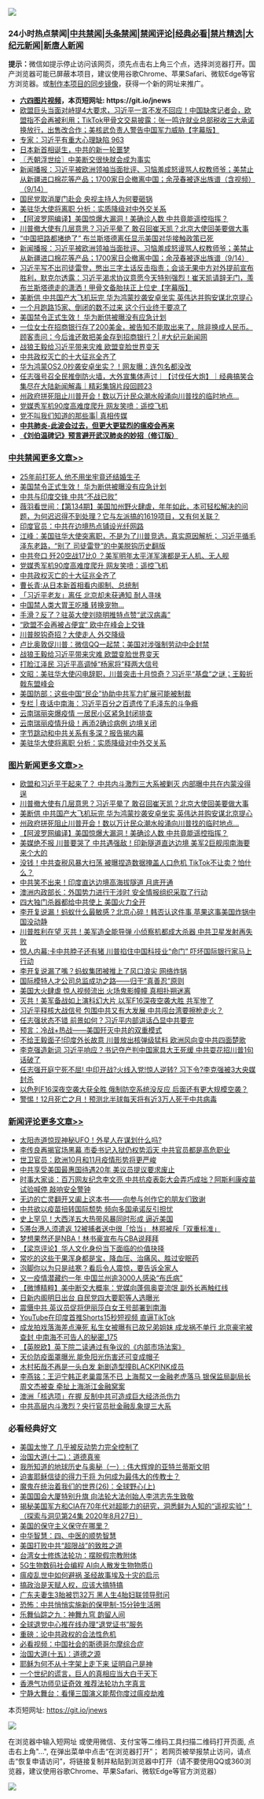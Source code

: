 ![](https://raw.githubusercontent.com/fqnews/bnews/master/64photo/fqnews-qr.jpg)

<div id="tt">
<h3>24小时热点禁闻|<a href="#%E4%B8%AD%E5%85%B1%E7%A6%81%E9%97%BB%E6%9B%B4%E5%A4%9A%E6%96%87%E7%AB%A0">中共禁闻</a>|<a href="#%E5%9B%BE%E7%89%87%E6%96%B0%E9%97%BB%E6%9B%B4%E5%A4%9A%E6%96%87%E7%AB%A0">头条禁闻</a>|<a href="#%E6%96%B0%E9%97%BB%E8%AF%84%E8%AE%BA%E6%9B%B4%E5%A4%9A%E6%96%87%E7%AB%A0">禁闻评论|<a href="#%E5%BF%85%E7%9C%8B%E7%BB%8F%E5%85%B8%E5%A5%BD%E6%96%87">经典必看|<a href="/video.md#%E7%A6%81%E7%89%87%E7%B2%BE%E9%80%89">禁片精选</a>|<a href="https://github.com/fqnews/djy/blob/master/gb/nf1351518.md#1">大纪元新闻</a>|<a href="https://github.com/fqnews/ntdtv/blob/master/gb/prog204.md#1">新唐人新闻</a></h3>
<div><b>提示：</b>微信如提示停止访问该网页，须先点击右上角三个点，选择浏览器打开。国产浏览器可能已屏蔽本项目，建议使用谷歌Chrome、苹果Safari、微软Edge等官方浏览器。或<a href="https://github.com/fqnews/bnews/blob/master/%E5%88%B6%E4%BD%9Cgit%E7%A6%81%E9%97%BB%E9%95%9C%E5%83%8F.md">制作本项目的同步镜像</a>，获得一个新的网址来推广。</div>
<ul>
<li><b><a href="http://d1.bdrive.tk/64.mp4" target="_blank">六四图片视频</a>，本页短网址: https://git.io/jnews</b></li>
<li><a href="/bannedvideo/20200915/1396454.md">欧盟巨头当面对峙提4大要求，习近平一言不发不回应！中国缺席记者会，欧盟指不会再被利用；TikTok甲骨文交易披露：张一鸣许就业总部税收三大承诺换放行，出售改合作；美核武负责人警告中国军力威胁【字幕版】</a></li>
<li><a href="/bannedvideo/20200915/1396437.md">专家：习近平有重大心理缺陷 963</a></li>
<li><a href="/comments/20200915/1396466.md">日本新首相诞生，中共的新一轮噩梦</a></li>
<li><a href="/ssgc/20200915/1396500.md">〖兲朝浮世绘〗中美断交很快就会成为事实</a></li>
<li><a href="/bannedvideo/20200915/1396634.md">新闻播报：习近平被欧洲领袖当面批评、习恼羞成怒谩骂人权教师爷；美禁止从新疆进口棉花等产品；1700家日企撤离中国；余茂春被逐出族谱（含视频）（9/14）</a></li>
<li><a href="/headline/20200915/1396569.md">国民党取消厦门赴会 央视主持人为何要砸锅</a></li>
<li><a href="/cbnews/20200915/1396445.md">美驻华大使将离职 分析：实质降级对中外交关系</a></li>
<li><a href="/topimagenews/20200915/1396667.md">【阿波罗网编译】美国惊爆大漏洞！美确诊人数 中共竟能遥控指挥？</a></li>
<li><a href="/topimagenews/20200915/1396933.md">川普撤大使有几层意思？习近平晕了 敢召回崔天凯？北京大使回美要做大事</a></li>
<li><a href="/headline/20200915/1396530.md">“中国把路都堵绝了” 布兰斯塔德离任显示美国对华接触政策已死</a></li>
<li><a href="/bannedvideo/20200915/1396723.md">新闻播报：习近平被欧洲领袖当面批评、习恼羞成怒谩骂人权教师爷；美禁止从新疆进口棉花等产品；1700家日企撤离中国；余茂春被逐出族谱（9/14）</a></li>
<li><a href="/bannedvideo/20200915/1396675.md">习近平写不出司徒雷登，憋出三字土话反击指责；会谈无果中方对外提前宣布胜利，默克尔透露：习近平渴求协议意愿今天特别强烈！崔天凯请辞无门，羡布兰斯塔德走的潇洒！甲骨文备胎扶正上位史【字幕版】</a></li>
<li><a href="/topimagenews/20200915/1396918.md">美断供 中共国产大飞机玩完 华为鸿蒙抄袭安卓坐实 英伟达并购安谋北京提心</a></li>
<li><a href="/finance/20200915/1396759.md">一个月跑路15家、倒闭的数不过来 这个行业终于要凉了</a></li>
<li><a href="/cbnews/20200915/1396803.md">美国禁令正式生效！ 华为断供被曝没有应急计划</a></li>
<li><a href="/bannedvideo/20200915/1396726.md">一位女士在招商银行存了200美金，被告知不能取出来了，除非换成人民币。顾客责问：今后谁还敢把美金存到招商银行？| #大纪元新闻网</a></li>
<li><a href="/cbnews/20200915/1396609.md">战狼王毅给习近平带来灾难 欧盟变脸世界变天</a></li>
<li><a href="/cbnews/20200915/1396703.md">中共政权灭亡的十大征兆全齐了</a></li>
<li><a href="/finance/20200915/1396462.md">华为鸿蒙OS2.0抄袭安卓坐实？！网友曝：连包名都没改</a></li>
<li><a href="/bannedvideo/20200915/1396563.md">任志强号召全民推倒防火墙，大外宣集体声讨｜【讨伐任大炮】｜经典搞笑合集尽在大陆新闻解毒｜精彩集锦片段回顾23</a></li>
<li><a href="/topimagenews/20200915/1396745.md">州政府拼死阻止川普开会！数以万计民众潮水般涌向川普找的临时地点…</a></li>
<li><a href="/cbnews/20200915/1396711.md">党媒秀军机90度高难度爬升 网友笑喷：遥控飞机</a></li>
<li><a href="/bannedvideo/20200915/1396540.md">党不叫我们知道的那些事| 真相传媒</a></li>
<li><b><a href="/comments/20200211/1275071.md" target="_blank">中共肺炎-此波会过去，但更大更猛烈的瘟疫会再来</a></b></li>
<li><b><a href="/comments/20200207/1272816.md" target="_blank">《刘伯温碑记》预言避开武汉肺炎的妙招（修订版）</a></b></li>
</ul>
</div>

<div class="catlist">
<h3><a href="/cbnews/" target="_blank">中共禁闻</a><span><a href="/cbnews/" target="_blank" rel="nofollow">更多文章>></a></span></h3>
<ul>
<li><a href="/cbnews/20200915/1396879.md" target="_blank">25年前打死人 他不用坐牢竟还结婚生子</a></li>
<li><a href="/cbnews/20200915/1396803.md" target="_blank">美国禁令正式生效！ 华为断供被曝没有应急计划</a></li>
<li><a href="/cbnews/20200915/1396782.md" target="_blank">中共与印度交锋 中共“不战已败”</a></li>
<li><a href="/cbnews/20200915/1396737.md" target="_blank">薇羽看世间：【第134期】美国加州野火肆虐，年年如此，本可轻松解决的问题，为何迟迟得不到处理？它与左派搞的1619项目，又有何关联？</a></li>
<li><a href="/cbnews/20200915/1396729.md" target="_blank">印度官员：中共在边境热点铺设光纤网路</a></li>
<li><a href="/cbnews/20200915/1396728.md" target="_blank">江峰：美国驻华大使突离职，不是为了川普竞选，真实原因解析； 习近平循毛泽东老路，“别了 司徒雷登”的中美脱钩历史翻版</a></li>
<li><a href="/cbnews/20200915/1396712.md" target="_blank">中共夸口 歼20空战17比0 ？美军明年太平洋军演都是无人机、无人舰</a></li>
<li><a href="/cbnews/20200915/1396711.md" target="_blank">党媒秀军机90度高难度爬升 网友笑喷：遥控飞机</a></li>
<li><a href="/cbnews/20200915/1396703.md" target="_blank">中共政权灭亡的十大征兆全齐了</a></li>
<li><a href="/cbnews/20200915/1396666.md" target="_blank">曹长青∶从日本新首相看内阁制、总统制</a></li>
<li><a href="/cbnews/20200915/1396669.md" target="_blank">「习近平老友」离任 北京却未获通知 耐人寻味</a></li>
<li><a href="/cbnews/20200915/1396668.md" target="_blank">中国禁人类大胃王吃播 转换宠物…</a></li>
<li><a href="/cbnews/20200915/1396636.md" target="_blank">手滑？反了？驻英大使刘晓明推特点赞“武汉病毒”</a></li>
<li><a href="/cbnews/20200915/1396635.md" target="_blank">“欧盟不会再被占便宜” 欧中在峰会上交锋</a></li>
<li><a href="/cbnews/20200915/1396538.md" target="_blank">川普脱钩奇招？大使走人 外交降级</a></li>
<li><a href="/cbnews/20200915/1396502.md" target="_blank">卢比奥敦促川普：微信QQ一起禁；美国对涉强制劳动中企封禁</a></li>
<li><a href="/cbnews/20200915/1396609.md" target="_blank">战狼王毅给习近平带来灾难 欧盟变脸世界变天</a></li>
<li><a href="/cbnews/20200915/1396608.md" target="_blank">打脸江泽民 习近平高调悼“杨家将”释两大信号</a></li>
<li><a href="/cbnews/20200915/1396582.md" target="_blank">文昭：美驻华大使闪电辞职，川普突击十月惊奇？习近平“基盘”之谜；王毅折戟东盟峰会</a></li>
<li><a href="/cbnews/20200915/1396488.md" target="_blank">美国防部：这些中国“民企”协助中共军力扩展可能被制裁</a></li>
<li><a href="/cbnews/20200915/1396483.md" target="_blank">专栏 | 夜话中南海：习近平百分之百遗传了毛泽东的斗争瘾</a></li>
<li><a href="/cbnews/20200915/1396470.md" target="_blank">云南瑞丽突爆疫情 一居民小区紧急封闭排查</a></li>
<li><a href="/cbnews/20200915/1396461.md" target="_blank">云南瑞丽疫情升级！再添2确诊病例 边境关闭</a></li>
<li><a href="/cbnews/20200915/1396451.md" target="_blank">字节跳动和中共关系有多深？报告揭内幕</a></li>
<li><a href="/cbnews/20200915/1396445.md" target="_blank">美驻华大使将离职 分析：实质降级对中外交关系</a></li>

</ul>
</div>
<div class="catlist">
<h3><a href="/topimagenews/" target="_blank">图片新闻</a><span><a href="/topimagenews/" target="_blank" rel="nofollow">更多文章>></a></span></h3>
<ul>
<li><a href="/topimagenews/20200915/1397006.md" target="_blank">欧盟和习近平干起来了？ 中共内斗激烈三大系被剿灭 内部曝中共在内蒙没得逞</a></li>
<li><a href="/topimagenews/20200915/1396933.md" target="_blank">川普撤大使有几层意思？习近平晕了 敢召回崔天凯？北京大使回美要做大事</a></li>
<li><a href="/topimagenews/20200915/1396918.md" target="_blank">美断供 中共国产大飞机玩完 华为鸿蒙抄袭安卓坐实 英伟达并购安谋北京提心</a></li>
<li><a href="/topimagenews/20200915/1396745.md" target="_blank">州政府拼死阻止川普开会！数以万计民众潮水般涌向川普找的临时地点…</a></li>
<li><a href="/topimagenews/20200915/1396667.md" target="_blank">【阿波罗网编译】美国惊爆大漏洞！美确诊人数 中共竟能遥控指挥？</a></li>
<li><a href="/topimagenews/20200915/1396412.md" target="_blank">美媒绝不报 川普要哭了 中共遇强敌！印新隧道直达边境 美军2巨舰闯南海要来个大的</a></li>
<li><a href="/topimagenews/20200914/1396330.md" target="_blank">没钱！中共查税风暴大扫荡 被曝捏造数据掩盖人口危机 TikTok不让卖？怕什么？</a></li>
<li><a href="/topimagenews/20200914/1396110.md" target="_blank">中共笑不出来！印度直达边境高海拔隧道 月底开通</a></li>
<li><a href="/topimagenews/20200914/1395997.md" target="_blank">澳洲内政部长：外国势力进行干涉时 安全情报组织采取了行动</a></li>
<li><a href="/topimagenews/20200914/1395979.md" target="_blank">四大独门杀器都给中共使上 美国火力全开</a></li>
<li><a href="/topimagenews/20200914/1395884.md" target="_blank">李开复说漏！蚂蚁什么最敏感？北京心碎！韩否认这件事 苹果这事美国炸锅中国没动静</a></li>
<li><a href="/topimagenews/20200913/1395867.md" target="_blank">川普胜利在望 灭共！美军造全能导弹 小侦察机都成大杀器 中共卫星发射再失败</a></li>
<li><a href="/topimagenews/20200913/1395801.md" target="_blank">惊人内幕:卡中共脖子还有猪 川普掐住中国科技业“命门” 吓坏国际银行家马上行动</a></li>
<li><a href="/topimagenews/20200913/1395698.md" target="_blank">李开复说漏了嘴？蚂蚁集团被推上了风口浪尖 网络炸锅</a></li>
<li><a href="/comments/20200913/1395615.md" target="_blank">国际模特人才公司总监成功之路——归于“真善忍”原则</a></li>
<li><a href="/topimagenews/20200913/1395531.md" target="_blank">美国大火肆虐 惊人视频流出 火场鬼影幢幢 真相扑朔迷离</a></li>
<li><a href="/topimagenews/20200913/1395421.md" target="_blank">灭共！美军备战如上演科幻大片 以军F16深夜空袭大胜 共军惨了</a></li>
<li><a href="/topimagenews/20200912/1395391.md" target="_blank">习近平释核大战信号 包围中共又有大发展 中共闯台湾要擦枪走火？</a></li>
<li><a href="/topimagenews/20200912/1395328.md" target="_blank">任志强状态不错 前景如何？​​​​​​​习近平内部讲话凸显中共要完</a></li>
<li><a href="/comments/20200912/1394984.md" target="_blank">预言：冷战+热战——美国歼灭中共的双重模式</a></li>
<li><a href="/topimagenews/20200911/1394829.md" target="_blank">不给王毅面子!印度外长故意 川普放出核弹级猛料 欧洲风向变中共四面楚歌</a></li>
<li><a href="/topimagenews/20200911/1394753.md" target="_blank">李克强造新词 习近平响应？书记夺产判中国家具大王死缓 中共耍花招川普1句话破了</a></li>
<li><a href="/topimagenews/20200911/1394720.md" target="_blank">任志强开庭宁死不屈! 中印开战?火线入党!惊人逆转? 习下令?李克强被3大央媒封杀</a></li>
<li><a href="/topimagenews/20200911/1394642.md" target="_blank">以色列F16深夜空袭大获全胜 俄制防空系统没反应 后面还有更大规模空袭？</a></li>
<li><a href="/topimagenews/20200911/1394634.md" target="_blank">警惕！12月死亡之月！预测北半球每天将有近3万人死于中共病毒</a></li>

</ul>
</div>
<div class="catlist">
<h3><a href="/comments/" target="_blank">新闻评论</a><span><a href="/comments/" target="_blank" rel="nofollow">更多文章>></a></span></h3>
<ul>
<li><a href="/comments/20200915/1396985.md" target="_blank">太阳赤道惊现神秘UFO！外星人在谋划什么吗?</a></li>
<li><a href="/comments/20200915/1396960.md" target="_blank">李传良再揭官场黑幕 市委书记入狱仍权势滔天 中共官员都是高危职业</a></li>
<li><a href="/comments/20200915/1396959.md" target="_blank">世卫官员：欧洲10月和11月疫情形势将更严峻</a></li>
<li><a href="/comments/20200915/1396941.md" target="_blank">中共享受美国最惠国待遇20年 美议员提议要求废止</a></li>
<li><a href="/comments/20200915/1396940.md" target="_blank">时事大家谈：百万网友纪念李文亮 中共抗疫表彰大会弄巧成拙？阿斯利康疫苗试验喊停 敲响安全警钟</a></li>
<li><a href="/comments/20200915/1396934.md" target="_blank">无边的亡灵翻开又阖上这本书——向参与创作它的朋友们致谢</a></li>
<li><a href="/comments/20200915/1396925.md" target="_blank">中共欲以疫苗扭转国际颓势 频向多国承诺反引担忧</a></li>
<li><a href="/comments/20200915/1396924.md" target="_blank">史上罕见！大西洋五大热带风暴同时形成 逼近美国</a></li>
<li><a href="/comments/20200915/1396923.md" target="_blank">5滞台港人须遣返 12被捕者送中很「恰当」 林郑被斥「双重标准」</a></li>
<li><a href="/comments/20200915/1396922.md" target="_blank">梦想果然还是NBA！林书豪宣布与CBA说拜拜</a></li>
<li><a href="/comments/20200915/1396919.md" target="_blank">【梁京评论】华人文化身份当下面临的价值抉择</a></li>
<li><a href="/comments/20200915/1396893.md" target="_blank">常吃的这些干果浑身都是宝，降血压、治痛风、胜过安眠药</a></li>
<li><a href="/comments/20200915/1396892.md" target="_blank">泡脚你以为只是祛寒？看后令人震惊，要告诉全家人</a></li>
<li><a href="/comments/20200915/1396853.md" target="_blank">又一疫情潜藏约一年 中国兰州逾3000人感染“布氏病”</a></li>
<li><a href="/comments/20200915/1396845.md" target="_blank">【微博精粹】美中断交大概率：党媒向蓬佩奥耍流氓 副外长再触红线</a></li>
<li><a href="/comments/20200915/1396831.md" target="_blank">日新内阁明日出台 自民党四大要职等人选曝光</a></li>
<li><a href="/comments/20200915/1396830.md" target="_blank">震慑中共 英议员促将伊丽莎白女王号部署到南海</a></li>
<li><a href="/comments/20200915/1396829.md" target="_blank">YouTube在印度首推Shorts15秒短视频 直逼TikTok</a></li>
<li><a href="/comments/20200915/1396794.md" target="_blank">成龙拍戏落海差点淹死 私生女被曝有已故兄弟姐妹 成龙祸不单行 北京豪宅被查封 中南海不可告人的秘密_175</a></li>
<li><a href="/comments/20200915/1396791.md" target="_blank">【英脱欧】英下院二读通过有争议的《内部市场法案》</a></li>
<li><a href="/comments/20200915/1396784.md" target="_blank">天价防疫面罩曝光 能免阳光伤害还可变成帽子</a></li>
<li><a href="/comments/20200915/1396783.md" target="_blank">木村拓哉不再是一头白发 新剧造型撞BLACKPINK成员</a></li>
<li><a href="/comments/20200915/1396772.md" target="_blank">李燕铭：王沪宁韩正老巢震荡不已 上海帮又一金融老虎落马 银保监局副局长周文杰被查 牵扯上海浙江金融窝案</a></li>
<li><a href="/comments/20200915/1396766.md" target="_blank">澳洲「核选项」在握 反制中共可造成巨大经济杀伤力</a></li>
<li><a href="/comments/20200915/1396756.md" target="_blank">中共高层内斗激烈？央行官员批金融乱象提三大系</a></li>

</ul>
</div>

<div class="catlist">
<h3>必看经典好文</h3>
<ul>
<li><a href="/comments/20200624/1349702.md" target="_blank">美国太惨了 几乎被反动势力完全控制了</a></li>
<li><a href="/cbnews/20180318/916241.md" target="_blank">治国大道(十二)：道德真鉴</a></li>
<li><a href="/tculture/xiulian/20170611/772817.md" target="_blank">我所知道的地球历史与奥秘（一）: 伟大辉煌的亚特兰蒂斯文明</a></li>
<li><a href="/comments/20200622/1346846.md" target="_blank">迫害耶稣信徒的得力干将  为何成为最伟大的传教士？</a></li>
<li><a href="/comments/20181210/1044798.md" target="_blank">魔鬼在统治着我们的世界(26)：全球野心(上)</a></li>
<li><a href="/comments/20200516/1329276.md" target="_blank">美国国会大厦特别升旗 向法轮大法创始人李洪志先生致敬</a></li>
<li><a href="/cbnews/20200828/1386804.md" target="_blank">揭秘美国军方和CIA在70年代对超能力的研究，洞悉鲜为人知的“遥视实验”！（探索与洞见第24集 2020年8月27日）</a></li>
<li><a href="/lifebaike/20200520/1331379.md" target="_blank">美国的保守主义保守在哪里？</a></li>
<li><a href="/comments/20200605/783247.md" target="_blank">中华智慧：四、中医的顺势智慧</a></li>
<li><a href="/comments/20200731/1372471.md" target="_blank">美国打败中共“超限战”的致胜之道</a></li>
<li><a href="/cbnews/20200610/1342772.md" target="_blank">台湾女士修炼法轮功：摆脱假宗教附体</a></li>
<li><a href="/topimagenews/20200527/1335347.md" target="_blank">5G生物数码社会编程 AI向人散发生物物质()</a></li>
<li><a href="/comments/20200618/1346823.md" target="_blank">瘟疫乱世中如何避祸 圣经故事埃及十灾的启示</a></li>
<li><a href="/comments/20200814/1379994.md" target="_blank">搞政治是天赋人权，应该大搞特搞</a></li>
<li><a href="/cbnews/20200611/1343037.md" target="_blank">广东夫妻生3胎被罚32万 黑人生4胎妇联领导慰问</a></li>
<li><a href="/baitai/20200711/1359005.md" target="_blank">恐怖：中共悄悄实施新的保甲制-15分钟生活圈</a></li>
<li><a href="/tculture/20170718/793528.md" target="_blank">乐舞仙踪之九：神舞九穹 韵留人间</a></li>
<li><a href="/cbnews/20200819/1382346.md" target="_blank">全球退党中心推在线办理“退党证书”服务</a></li>
<li><a href="/comments/20200705/783271.md" target="_blank">重磅：论中共政权的合法性危机</a></li>
<li><a href="/comments/20200806/1375443.md" target="_blank">必看视频：中国社会的斯德哥尔摩综合症</a></li>
<li><a href="/topimagenews/20180322/917868.md" target="_blank">治国大道(十五)：道德之源</a></li>
<li><a href="/ccpdope/20190803/1168965.md" target="_blank">耶稣为何不从十字架上走下来 证明自己是神</a></li>
<li><a href="/comments/20200621/1348067.md" target="_blank">一个世纪的谎言，巨人的真相应当大白于天下</a></li>
<li><a href="/comments/20200517/1330064.md" target="_blank">香港气功师见证奇效 推荐法轮功九字真言</a></li>
<li><a href="/comments/20200527/1273654.md" target="_blank">宁静大舞台：看懂三国演义能帮你度过瘟疫劫难</a></li>

</ul>
</div>

本页短网址: https://git.io/jnews

![](https://raw.githubusercontent.com/fqnews/bnews/master/64photo/fqnews-qr.jpg)

在浏览器中输入短网址 或使用微信、支付宝等二维码工具扫描二维码打开页面, 点击右上角"...", 在弹出菜单中点击“在浏览器打开”； 若网页被举报禁止访问，请点击“恢复申请访问”，将链接复制并粘贴到浏览器中打开（请不要使用QQ或360浏览器，建议使用谷歌Chrome、苹果Safari、微软Edge等官方浏览器）

![](https://raw.githubusercontent.com/fqnews/bnews/master/64photo/wx.jpg)